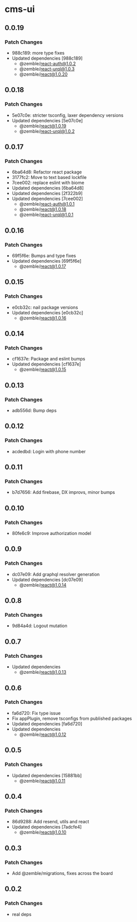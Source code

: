 # cms-ui

## 0.0.19

### Patch Changes

- 988c189: more type fixes
- Updated dependencies [988c189]
  - @zemble/react-auth@1.0.2
  - @zemble/react-urql@1.0.3
  - @zemble/react@1.0.20

## 0.0.18

### Patch Changes

- 5e07c0e: stricter tsconfig, laxer dependency versions
- Updated dependencies [5e07c0e]
  - @zemble/react@1.0.19
  - @zemble/react-urql@1.0.2

## 0.0.17

### Patch Changes

- 6ba64d8: Refactor react package
- 3177fc2: Move to text based lockfile
- 7cee002: replace eslint with biome
- Updated dependencies [6ba64d8]
- Updated dependencies [2f322b9]
- Updated dependencies [7cee002]
  - @zemble/react-auth@1.0.1
  - @zemble/react@1.0.18
  - @zemble/react-urql@1.0.1

## 0.0.16

### Patch Changes

- 69f5f6e: Bumps and type fixes
- Updated dependencies [69f5f6e]
  - @zemble/react@1.0.17

## 0.0.15

### Patch Changes

- e0cb32c: nail package versions
- Updated dependencies [e0cb32c]
  - @zemble/react@1.0.16

## 0.0.14

### Patch Changes

- cf1637e: Package and eslint bumps
- Updated dependencies [cf1637e]
  - @zemble/react@1.0.15

## 0.0.13

### Patch Changes

- adb556d: Bump deps

## 0.0.12

### Patch Changes

- acdedbd: Login with phone number

## 0.0.11

### Patch Changes

- b7d7656: Add firebase, DX improvs, minor bumps

## 0.0.10

### Patch Changes

- 80fe6c9: Improve authorization model

## 0.0.9

### Patch Changes

- dc07e09: Add graphql resolver generation
- Updated dependencies [dc07e09]
  - @zemble/react@1.0.14

## 0.0.8

### Patch Changes

- 9d84a4d: Logout mutation

## 0.0.7

### Patch Changes

- Updated dependencies
  - @zemble/react@1.0.13

## 0.0.6

### Patch Changes

- fa6d720: Fix type issue
- Fix appPlugin, remove tsconfigs from published packages
- Updated dependencies [fa6d720]
- Updated dependencies
  - @zemble/react@1.0.12

## 0.0.5

### Patch Changes

- Updated dependencies [15881bb]
  - @zemble/react@1.0.11

## 0.0.4

### Patch Changes

- 86d9288: Add resend, utils and react
- Updated dependencies [7adcfe4]
  - @zemble/react@1.0.10

## 0.0.3

### Patch Changes

- Add @zemble/migrations, fixes across the board

## 0.0.2

### Patch Changes

- real deps
